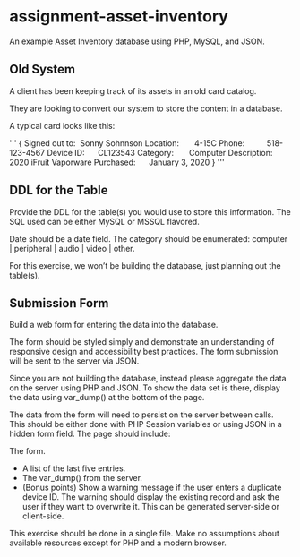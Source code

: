 # assignment-asset-inventory

An example Asset Inventory database using PHP, MySQL, and JSON.

## Old System

A client has been keeping track of its assets in an old card catalog.

They are looking to convert our system to store the content in a database.

A typical card looks like this:

'''
{
Signed out to:  Sonny Sohnnson
Location:       4-15C
Phone:          518-123-4567
Device ID:      CL123543
Category:       Computer
Description:    2020 iFruit Vaporware
Purchased:      January 3, 2020
}
'''

## DDL for the Table

Provide the DDL for the table(s) you would use to store this information. The SQL used can be either MySQL or MSSQL flavored.

Date should be a date field.
The category should be enumerated: computer | peripheral | audio | video | other.

For this exercise, we won’t be building the database, just planning out the table(s).

## Submission Form

Build a web form for entering the data into the database.

The form should be styled simply and demonstrate an understanding of responsive design and accessibility best practices.
The form submission will be sent to the server via JSON.

Since you are not building the database, instead please aggregate the data on the server using PHP and JSON. To show the data set is there, display the data using var_dump() at the bottom of the page.

The data from the form will need to persist on the server between calls. This should be either done with PHP Session variables or using JSON in a hidden form field.
The page should include:

The form.
- A list of the last five entries.
- The var_dump() from the server.
- (Bonus points) Show a warning message if the user enters a duplicate device ID. The warning should display the existing record and ask the user if they want to overwrite it. This can be generated server-side or client-side.

This exercise should be done in a single file. Make no assumptions about available resources except for PHP and a modern browser.
